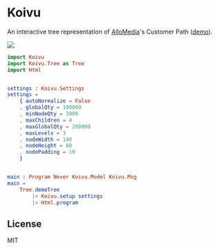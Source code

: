 Koivu
=====

An interactive tree representation of [AlloMedia](https://www.allo-media.fr/)'s
Customer Path ([demo](https://allo-media.github.io/koivu/)).

![](https://i.imgur.com/QRRqvF4.png)

```elm
import Koivu
import Koivu.Tree as Tree
import Html


settings : Koivu.Settings
settings =
    { autoNormalize = False
    , globalQty = 100000
    , minNodeQty = 3000
    , maxChildren = 4
    , maxGlobalQty = 200000
    , maxLevels = 3
    , nodeWidth = 140
    , nodeHeight = 80
    , nodePadding = 10
    }


main : Program Never Koivu.Model Koivu.Msg
main =
    Tree.demoTree
        |> Koivu.setup settings
        |> Html.program
```

## License

MIT
